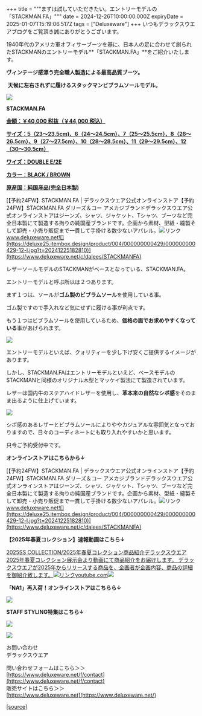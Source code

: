 +++
title = """まずは試していただきたい。エントリーモデルの「STACKMAN.FA」"""
date = 2024-12-26T10:00:00.000Z
expiryDate = 2025-01-07T15:19:06.517Z
tags = ["Deluxeware"]
+++
いつもデラックスウエアブログをご覧頂き誠にありがとうございます。

1940年代のアメリカ軍オフィサーブーツを基に、日本人の足に合わせて創られたSTACKMANのエントリーモデル**「STACKMAN.FA」**をご紹介いたします。

**ヴィンテージ感漂う完全職人製造による最高品質ブーツ。**

 **天候に左右されずに履けるスタックマンビブラムソールモデル。**

[![](https://stat.ameba.jp/user_images/20241213/16/deluxeware/26/ef/j/o0800080015521026713.jpg)](https://stat.ameba.jp/user_images/20241213/16/deluxeware/26/ef/j/o0800080015521026713.jpg)

**STACKMAN.FA**

**[金額：￥40,000 税抜（￥44,000 税込）](https://www.deluxeware.net/c/dalees/STACKMANFA)**

**[サイズ：5（23～23.5cm)、6（24～24.5cm）、7（25～25.5cm）、8（26～26.5cm）、9（27～27.5cm）、10（28～28.5cm）、11（29～29.5cm）、12（30～30.5cm）](https://www.deluxeware.net/c/dalees/STACKMANFA)**

**[ワイズ：DOUBLE E/2E](https://www.deluxeware.net/c/dalees/STACKMANFA)**

**[カラー：BLACK / BROWN](https://www.deluxeware.net/c/dalees/STACKMANFA)**

**[原産国：純国産品(完全日本製)](https://www.deluxeware.net/c/dalees/STACKMANFA)**

[【予約24FW】STACKMAN.FA | デラックスウエア公式オンラインストア【予約24FW】STACKMAN.FA ダリーズ＆コー アメカジブランドデラックスウエア公式オンラインストアはジーンズ、シャツ、ジャケット、Tシャツ、ブーツなど完全日本製にて製造する拘りの純国産ブランドです。企画から素材、型紙・縫製そして卸売・小売り販促まで一貫して手掛ける数少ないアパレル。![リンク](https://c.stat100.ameba.jp/ameblo/symbols/v3.20.0/svg/gray/editor_link.svg)www.deluxeware.net![](https://deluxe25.itembox.design/product/004/000000000429/000000000429-12-l.jpg?t=20241225182810)](https://www.deluxeware.net/c/dalees/STACKMANFA)

レザーソールモデルのSTACKMANがベースとなっている、STACKMAN.FA。

エントリーモデルと呼ぶ所以は２つあります。

まず１つは、ソールが**ゴム製のビブラムソール**を使用している事。

ゴム製ですので手入れなど気にせずに履ける事が利点です。

もう１つはビブラムソールを使用しているため、**価格の面でお求めやすくなっている**事があげられます。

[![](https://stat.ameba.jp/user_images/20241213/16/deluxeware/3a/2a/j/o0800080015521024765.jpg)](https://stat.ameba.jp/user_images/20241213/16/deluxeware/3a/2a/j/o0800080015521024765.jpg)

エントリーモデルといえば、クォリティーを少し下げ安くご提供するイメージがあります。

しかし、STACKMAN.FAはエントリーモデルといえど、ベースモデルのSTACKMANと同様のオリジナル木型とマッケイ製法にて製造されています。

レザーは国内牛のステアハイドレザーを使用し、**革本来の自然なシボ感**をそのまま出るように仕上げています。

[![](https://stat.ameba.jp/user_images/20241213/16/deluxeware/cf/dc/j/o0800080015521024200.jpg)](https://stat.ameba.jp/user_images/20241213/16/deluxeware/cf/dc/j/o0800080015521024200.jpg)

シボ感のあるレザーとビブラムソールによりややカジュアルな雰囲気となっておりますので、日々のコーディネートにも取り入れやすいかと思います。

只今ご予約受付中です。

**オンラインストアはこちらから↓**

[【予約24FW】STACKMAN.FA | デラックスウエア公式オンラインストア【予約24FW】STACKMAN.FA ダリーズ＆コー アメカジブランドデラックスウエア公式オンラインストアはジーンズ、シャツ、ジャケット、Tシャツ、ブーツなど完全日本製にて製造する拘りの純国産ブランドです。企画から素材、型紙・縫製そして卸売・小売り販促まで一貫して手掛ける数少ないアパレル。![リンク](https://c.stat100.ameba.jp/ameblo/symbols/v3.20.0/svg/gray/editor_link.svg)www.deluxeware.net![](https://deluxe25.itembox.design/product/004/000000000429/000000000429-12-l.jpg?t=20241225182810)](https://www.deluxeware.net/c/dalees/STACKMANFA)

**【2025年春夏コレクション】速報動画はこちら↓**

[2025SS COLLECTION/2025年春夏コレクション商品紹介デラックスウエア2025年春夏コレクション展示会より動画にて商品紹介をお届けします。 デラックスウエアが2025年からリリースする商品を、企画者が企画内容、商品の詳細を御紹介致します。![リンク](https://c.stat100.ameba.jp/ameblo/symbols/v3.20.0/svg/gray/editor_link.svg)youtube.com![](https://i.ytimg.com/vi/A71qJSd2lh4/hqdefault.jpg?sqp=-oaymwEXCOADEI4CSFryq4qpAwkIARUAAIhCGAE=&rs=AOn4CLAjvDtZHCLmch_wfz5qqtOMUoi28A&days_since_epoch=20083)](https://youtube.com/playlist?list=PLmcuUjZ67rhnclr762_W-zDg7FyyrNvqF&si=ay6dC5zHR_PxjoLC)

**「NA1」再入荷！オンラインストアはこちらら↓**

[![](https://stat.ameba.jp/user_images/20241224/10/deluxeware/90/fc/j/o1200050015524983776.jpg?caw=800)](https://www.deluxeware.net/c/dalees/NA1)

**STAFF STYLING特集はこちら↓**

[![](https://stat.ameba.jp/user_images/20241205/11/deluxeware/42/a2/j/o1200050015517935293.jpg?caw=800)](https://www.deluxeware.net/f/styling)

[![](https://stat.ameba.jp/user_images/20240315/15/deluxeware/04/7f/j/o0800026015413271803.jpg?caw=800)](https://www.instagram.com/deluxeware/?hl=ja)

お問い合わせ  
デラックスウエア

問い合わせフォームはこちら＞＞  
[https://www.deluxeware.net/f/contact](https://www.deluxeware.net/f/contact)  
販売サイトはこちら＞＞  
[https://www.deluxeware.net](https://www.deluxeware.net/)

[[source]](https://ameblo.jp/deluxeware/entry-12880062703.html)
